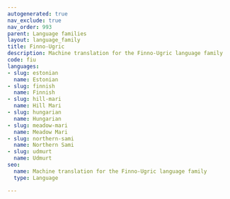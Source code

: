 ```yaml
---
autogenerated: true
nav_exclude: true
nav_order: 993
parent: Language families
layout: language_family
title: Finno-Ugric
description: Machine translation for the Finno-Ugric language family
code: fiu
languages:
- slug: estonian
  name: Estonian
- slug: finnish
  name: Finnish
- slug: hill-mari
  name: Hill Mari
- slug: hungarian
  name: Hungarian
- slug: meadow-mari
  name: Meadow Mari
- slug: northern-sami
  name: Northern Sami
- slug: udmurt
  name: Udmurt
seo:
  name: Machine translation for the Finno-Ugric language family
  type: Language

---
```


